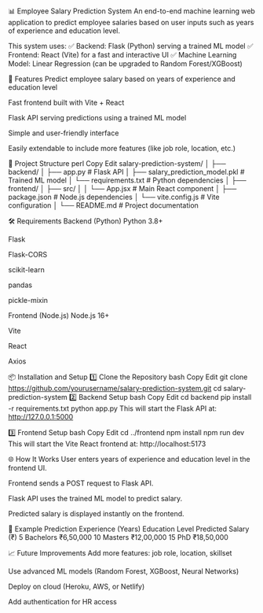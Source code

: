 📊 Employee Salary Prediction System
An end-to-end machine learning web application to predict employee salaries based on user inputs such as years of experience and education level.

This system uses:
✅ Backend: Flask (Python) serving a trained ML model
✅ Frontend: React (Vite) for a fast and interactive UI
✅ Machine Learning Model: Linear Regression (can be upgraded to Random Forest/XGBoost)

🚀 Features
Predict employee salary based on years of experience and education level

Fast frontend built with Vite + React

Flask API serving predictions using a trained ML model

Simple and user-friendly interface

Easily extendable to include more features (like job role, location, etc.)

📂 Project Structure
perl
Copy
Edit
salary-prediction-system/
│
├── backend/
│   ├── app.py                  # Flask API
│   ├── salary_prediction_model.pkl  # Trained ML model
│   └── requirements.txt        # Python dependencies
│
├── frontend/
│   ├── src/
│   │   └── App.jsx             # Main React component
│   ├── package.json            # Node.js dependencies
│   └── vite.config.js          # Vite configuration
│
└── README.md                   # Project documentation

🛠️ Requirements
Backend (Python)
Python 3.8+

Flask

Flask-CORS

scikit-learn

pandas

pickle-mixin

Frontend (Node.js)
Node.js 16+

Vite

React

Axios

📦 Installation and Setup
1️⃣ Clone the Repository
bash
Copy
Edit
git clone https://github.com/yourusername/salary-prediction-system.git
cd salary-prediction-system
2️⃣ Backend Setup
bash
Copy
Edit
cd backend
pip install -r requirements.txt
python app.py
This will start the Flask API at: http://127.0.0.1:5000

3️⃣ Frontend Setup
bash
Copy
Edit
cd ../frontend
npm install
npm run dev
This will start the Vite React frontend at: http://localhost:5173

🌐 How It Works
User enters years of experience and education level in the frontend UI.

Frontend sends a POST request to Flask API.

Flask API uses the trained ML model to predict salary.

Predicted salary is displayed instantly on the frontend.

🔮 Example Prediction
Experience (Years)	Education Level	Predicted Salary (₹)
5	Bachelors	₹6,50,000
10	Masters	₹12,00,000
15	PhD	₹18,50,000

📈 Future Improvements
Add more features: job role, location, skillset

Use advanced ML models (Random Forest, XGBoost, Neural Networks)

Deploy on cloud (Heroku, AWS, or Netlify)

Add authentication for HR access


